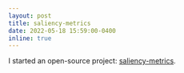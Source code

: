 ```yaml
---
layout: post
title: saliency-metrics
date: 2022-05-18 15:59:00-0400
inline: true
---
```


I started an open-source project: [saliency-metrics](https://github.com/sandylaker/saliency-metrics).
